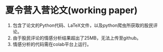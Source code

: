 # 夏令营入营论文(working paper)
1. 包含了论文的Python代码、LaTeX文件，以及python爬虫所获取的股民评论。
2. 由于股民评论的情感分析结果超出了25MB，无法上传至github。
3. 情感分析的代码需在colab平台上运行。
